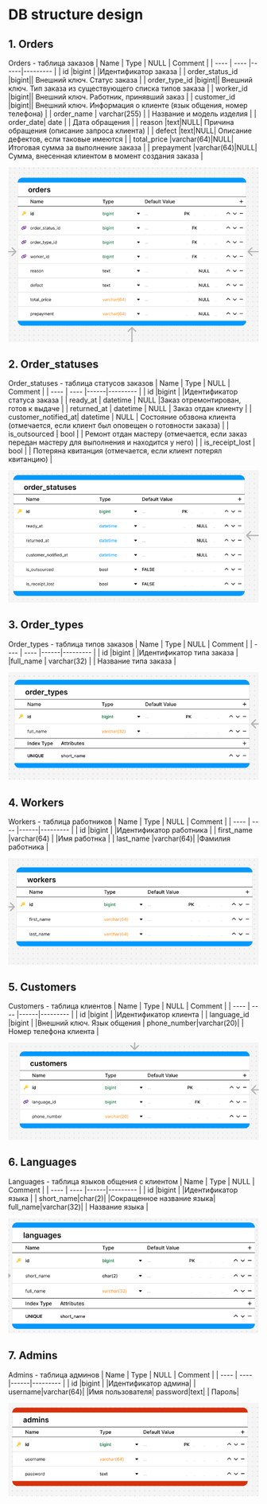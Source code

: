 # DB structure design

## 1. Orders

Orders - таблица заказов
| Name | Type | NULL | Comment  |
| ---- | ---- |------|--------- |
| id  |bigint | |Идентификатор заказа   |
| order_status_id  |bigint|| Внешний ключ. Статус заказа  |
| order_type_id  |bigint|| Внешний ключ. Тип заказа из существующего списка типов заказа  |
| worker_id  |bigint|| Внешний ключ. Работник, принявший заказ   |
| customer_id  |bigint|| Внешний ключ. Информация о клиенте (язык общения, номер телефона)   |
| order_name | varchar(255) |  | Название и модель изделия  |
| order_date| date |  | Дата обращения |
| reason |text|NULL| Причина обращения (описание запроса клиента)  |
| defect  |text|NULL| Описание дефектов, если таковые имеются   |
| total_price  |varchar(64)|NULL| Итоговая сумма за выполнение заказа  |
| prepayment  |varchar(64)|NULL| Сумма, внесенная клиентом в момент создания заказа  |

![Orders table](./images/orders.png)

## 2. Order_statuses
Order_statuses - таблица статусов заказов
| Name | Type | NULL | Comment  |
| ---- | ---- |------|--------- |
| id  |bigint | |Идентификатор статуса заказа   |
| ready_at | datetime | NULL |Заказ отремонтирован, готов к выдаче  |
| returned_at | datetime | NULL | Заказ отдан клиенту |
| customer_notified_at| datetime | NULL | Состояние обзвона клиента (отмечается, если клиент был оповещен о готовности заказа) |
| is_outsourced | bool |  | Ремонт отдан мастеру (отмечается, если заказ передан мастеру для выполнения и находится у него)  |
| is_receipt_lost | bool |  | Потеряна квитанция (отмечается, если клиент потерял квитанцию) |

![Order_statuses table](./images/order_statuses.png)

## 3. Order_types
Order_types - таблица типов заказов
| Name | Type | NULL | Comment  |
| ---- | ---- |------|--------- |
| id  |bigint | |Идентификатор типа заказа   |
|full_name | varchar(32) |  | Название типа заказа   |

![Order_types](./images/order_types.png)

## 4. Workers
Workers - таблица работников
| Name | Type | NULL | Comment  |
| ---- | ---- |------|--------- |
| id  |bigint | |Идентификатор работника   |
| first_name |varchar(64) | |Имя работнка  |
| last_name |varchar(64)| |Фамилия работника |

![Workers](./images/workers.png)

## 5. Customers
Customers - таблица клиентов
| Name | Type | NULL | Comment  |
| ---- | ---- |------|--------- |
| id  |bigint | |Идентификатор клиента  |
| language_id |bigint | |Внешний ключ. Язык общения  |
 phone_number|varchar(20)| | Номер телефона клиента |

![Customers](./images/customers.png)

## 6. Languages
Languages - таблица языков общения с клиентом
| Name | Type | NULL | Comment  |
| ---- | ---- |------|--------- |
| id  |bigint | |Идентификатор языка |
| short_name|char(2)| |Cокращенное название языка|
 full_name|varchar(32)| | Название языка |

 ![Languages](./images/languages.png)

 ## 7. Admins
 Admins - таблица админов
 | Name | Type | NULL | Comment  |
| ---- | ---- |------|--------- |
| id  |bigint | |Идентификатор админа|
| username|varchar(64)| |Имя пользователя|
 password|text| | Пароль|

  ![Admins](./images/Admins.png)